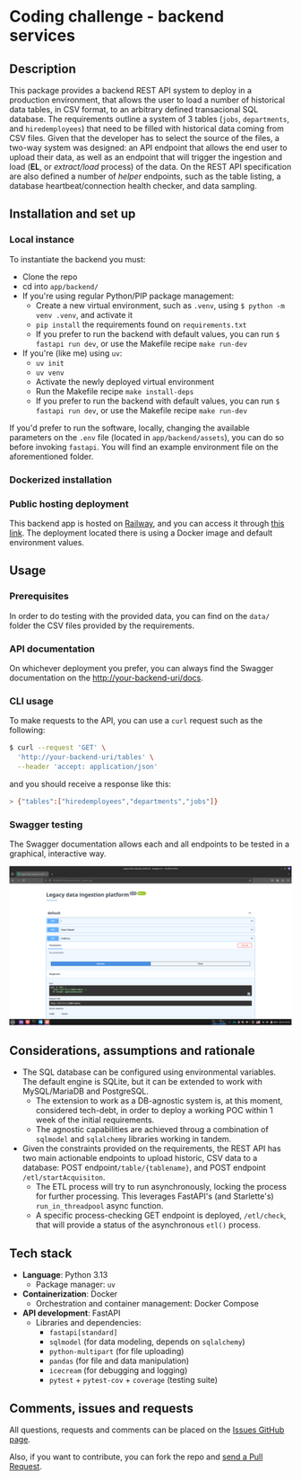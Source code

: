 # Coding challenge - backend services

## Description
This package provides a backend REST API system to deploy in a production environment, that allows the user to load a number of historical data tables, in CSV format, to an arbitrary defined transacional SQL database.
The requirements outline a system of 3 tables (`jobs`, `departments`, and `hiredemployees`) that need to be filled with historical data coming from CSV files. Given that the developer has to select the source of the files, a two-way system was designed: an API endpoint that allows the end user to upload their data, as well as an endpoint that will trigger the ingestion and load (**EL**, or _extract/load_ process) of the data.
On the REST API specification are also defined a number of _helper_ endpoints, such as the table listing, a database heartbeat/connection health checker, and data sampling.

## Installation and set up

### Local instance
To instantiate the backend you must:

* Clone the repo
* cd into `app/backend/`
* If you're using regular Python/PIP package management:
    * Create a new virtual environment, such as `.venv`, using `$ python -m venv .venv`, and activate it
    * `pip install` the requirements found on `requirements.txt`
    * If you prefer to run the backend with default values, you can run `$ fastapi run dev`, or use the Makefile recipe `make run-dev`
* If you're (like me) using `uv`:
    * `uv init`
    * `uv venv`
    * Activate the newly deployed virtual environment
    * Run the Makefile recipe `make install-deps`
    * If you prefer to run the backend with default values, you can run `$ fastapi run dev`, or use the Makefile recipe `make run-dev`

If you'd prefer to run the software, locally, changing the available parameters on the `.env` file (located in `app/backend/assets`), you can do so before invoking `fastapi`. You will find an example environment file on the aforementioned folder.

### Dockerized installation

### Public hosting deployment
This backend app is hosted on [Railway](https://railway.app), and you can access it through [this link](). The deployment located there is using a Docker image and default environment values.

## Usage

### Prerequisites
In order to do testing with the provided data, you can find on the `data/` folder the CSV files provided by the requirements.

### API documentation
On whichever deployment you prefer, you can always find the Swagger documentation on the [http://your-backend-uri/docs](#null).

### CLI usage
To make requests to the API, you can use a `curl` request such as the following:

```bash
$ curl --request 'GET' \
  'http://your-backend-uri/tables' \
  --header 'accept: application/json'
```

and you should receive a response like this:

```bash
> {"tables":["hiredemployees","departments","jobs"]}
```

### Swagger testing
The Swagger documentation allows each and all endpoints to be tested in a graphical, interactive way.

![Swagger docs testing](documentation/image.png)

## Considerations, assumptions and rationale

* The SQL database can be configured using environmental variables. The default engine is SQLite, but it can be extended to work with MySQL/MariaDB and PostgreSQL.
    * The extension to work as a DB-agnostic system is, at this moment, considered tech-debt, in order to deploy a working POC within 1 week of the initial requirements.
    * The agnostic capabilities are achieved throug a combination of `sqlmodel` and `sqlalchemy` libraries working in tandem.
* Given the constraints provided on the requirements, the REST API has two main actionable endpoints to upload historic, CSV data to a database: POST  endpoint`/table/{tablename}`, and POST endpoint `/etl/startAcquisiton`.
    * The ETL process will try to run asynchronously, locking the process for further processing. This leverages FastAPI's (and Starlette's) `run_in_threadpool` async function.
    * A specific process-checking GET endpoint is deployed, `/etl/check`, that will provide a status of the asynchronous `etl()` process.

## Tech stack

* **Language**: Python 3.13
    * Package manager: `uv`
* **Containerization**: Docker
    * Orchestration and container management: Docker Compose
* **API development**: FastAPI
    * Libraries and dependencies:
        * `fastapi[standard]`
        * `sqlmodel` (for data modeling, depends on `sqlalchemy`)
        * `python-multipart` (for file uploading)
        * `pandas` (for file and data manipulation)
        * `icecream` (for debugging and logging)
        * `pytest` + `pytest-cov` + `coverage` (testing suite)

## Comments, issues and requests

All questions, requests and comments can be placed on the [Issues GitHub page](https://github.com/DarkestAbed/challenge-de-ingestion/issues).

Also, if you want to contribute, you can fork the repo and [send a Pull Request](https://github.com/DarkestAbed/challenge-de-ingestion/pulls).
